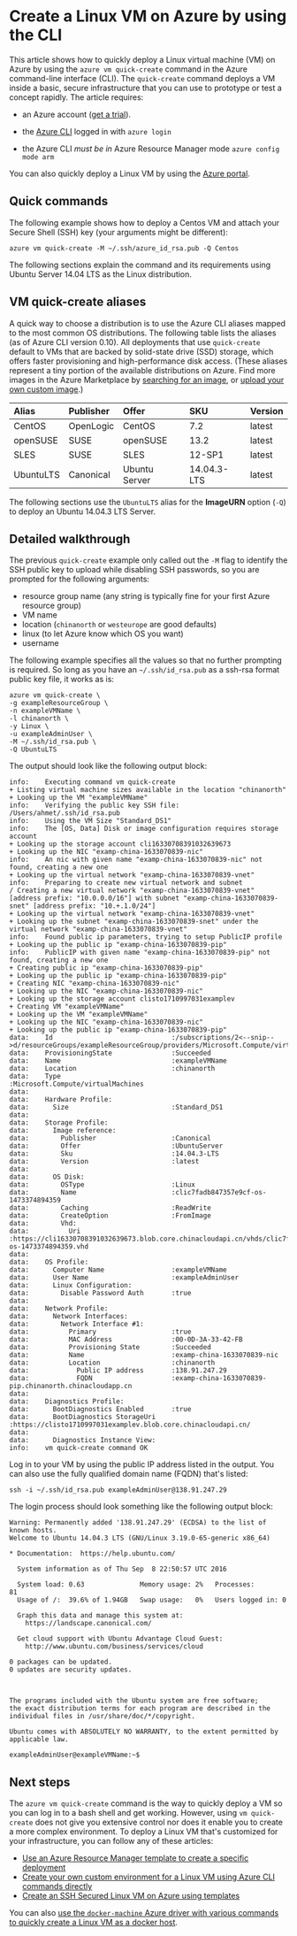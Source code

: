 <properties
   pageTitle="Create a Linux VM on Azure by using the CLI | Azure"
   description="Create a Linux VM on Azure by using the CLI."
   services="virtual-machines-linux"
   documentationCenter=""
   authors="vlivech"
   manager="timlt"
   editor=""/>

<tags
   ms.service="virtual-machines-linux"
   ms.devlang="NA"
   ms.topic="hero-article"
   ms.tgt_pltfrm="vm-linux"
   ms.workload="infrastructure"
   ms.date="09/08/2016"
   wacn.date=""
   ms.author="v-livech"/>


# Create a Linux VM on Azure by using the CLI

This article shows how to quickly deploy a Linux virtual machine (VM) on Azure by using the `azure vm quick-create` command in the Azure command-line interface (CLI). The `quick-create` command deploys a VM inside a basic, secure infrastructure that you can use to prototype or test a concept rapidly. The article requires:

- an Azure account ([get a trial](/pricing/1rmb-trial/)).

- the [Azure CLI](/documentation/articles/xplat-cli-install/) logged in with `azure login`

- the Azure CLI _must be in_ Azure Resource Manager mode `azure config mode arm`

You can also quickly deploy a Linux VM by using the [Azure portal](/documentation/articles/virtual-machines-linux-quick-create-portal/).

## Quick commands

The following example shows how to deploy a Centos VM and attach your Secure Shell (SSH) key (your arguments might be different):

    azure vm quick-create -M ~/.ssh/azure_id_rsa.pub -Q Centos

The following sections explain the command and its requirements using Ubuntu Server 14.04 LTS as the Linux distribution.  

## VM quick-create aliases

A quick way to choose a distribution is to use the Azure CLI aliases mapped to the most common OS distributions. The following table lists the aliases (as of Azure CLI version 0.10). All deployments that use `quick-create` default to VMs that are backed by solid-state drive (SSD) storage, which offers faster provisioning and high-performance disk access. (These aliases represent a tiny portion of the available distributions on Azure. Find more images in the Azure Marketplace by [searching for an image](/documentation/articles/virtual-machines-linux-cli-ps-findimage/), or [upload your own custom image](/documentation/articles/virtual-machines-linux-create-upload-generic/).)

| Alias     | Publisher | Offer        | SKU         | Version |
|:----------|:----------|:-------------|:------------|:--------|
| CentOS    | OpenLogic | CentOS       | 7.2         | latest  |
| openSUSE  | SUSE      | openSUSE     | 13.2        | latest  |
| SLES      | SUSE      | SLES         | 12-SP1      | latest  |
| UbuntuLTS | Canonical | Ubuntu Server | 14.04.3-LTS | latest  |

The following sections use the `UbuntuLTS` alias for the **ImageURN** option (`-Q`) to deploy an Ubuntu 14.04.3 LTS Server.

## Detailed walkthrough

The previous `quick-create` example only called out the `-M` flag to identify the SSH public key to upload while disabling SSH passwords, so you are prompted for the following arguments:

- resource group name (any string is typically fine for your first Azure resource group)
- VM name
- location (`chinanorth` or `westeurope` are good defaults)
- linux (to let Azure know which OS you want)
- username

The following example specifies all the values so that no further prompting is required. So long as you have an `~/.ssh/id_rsa.pub` as a ssh-rsa format public key file, it works as is:

    azure vm quick-create \
    -g exampleResourceGroup \
    -n exampleVMName \
    -l chinanorth \
    -y Linux \
    -u exampleAdminUser \
    -M ~/.ssh/id_rsa.pub \
    -Q UbuntuLTS

The output should look like the following output block:

    info:    Executing command vm quick-create
    + Listing virtual machine sizes available in the location "chinanorth"
    + Looking up the VM "exampleVMName"
    info:    Verifying the public key SSH file: /Users/ahmet/.ssh/id_rsa.pub
    info:    Using the VM Size "Standard_DS1"
    info:    The [OS, Data] Disk or image configuration requires storage account
    + Looking up the storage account cli16330708391032639673
    + Looking up the NIC "examp-china-1633070839-nic"
    info:    An nic with given name "examp-china-1633070839-nic" not found, creating a new one
    + Looking up the virtual network "examp-china-1633070839-vnet"
    info:    Preparing to create new virtual network and subnet
    / Creating a new virtual network "examp-china-1633070839-vnet" [address prefix: "10.0.0.0/16"] with subnet "examp-china-1633070839-snet" [address prefix: "10.+.1.0/24"]
    + Looking up the virtual network "examp-china-1633070839-vnet"
    + Looking up the subnet "examp-china-1633070839-snet" under the virtual network "examp-china-1633070839-vnet"
    info:    Found public ip parameters, trying to setup PublicIP profile
    + Looking up the public ip "examp-china-1633070839-pip"
    info:    PublicIP with given name "examp-china-1633070839-pip" not found, creating a new one
    + Creating public ip "examp-china-1633070839-pip"
    + Looking up the public ip "examp-china-1633070839-pip"
    + Creating NIC "examp-china-1633070839-nic"
    + Looking up the NIC "examp-china-1633070839-nic"
    + Looking up the storage account clisto1710997031examplev
    + Creating VM "exampleVMName"
    + Looking up the VM "exampleVMName"
    + Looking up the NIC "examp-china-1633070839-nic"
    + Looking up the public ip "examp-china-1633070839-pip"
    data:    Id                              :/subscriptions/2<--snip-->d/resourceGroups/exampleResourceGroup/providers/Microsoft.Compute/virtualMachines/exampleVMName
    data:    ProvisioningState               :Succeeded
    data:    Name                            :exampleVMName
    data:    Location                        :chinanorth
    data:    Type                            :Microsoft.Compute/virtualMachines
    data:
    data:    Hardware Profile:
    data:      Size                          :Standard_DS1
    data:
    data:    Storage Profile:
    data:      Image reference:
    data:        Publisher                   :Canonical
    data:        Offer                       :UbuntuServer
    data:        Sku                         :14.04.3-LTS
    data:        Version                     :latest
    data:
    data:      OS Disk:
    data:        OSType                      :Linux
    data:        Name                        :clic7fadb847357e9cf-os-1473374894359
    data:        Caching                     :ReadWrite
    data:        CreateOption                :FromImage
    data:        Vhd:
    data:          Uri                       :https://cli16330708391032639673.blob.core.chinacloudapi.cn/vhds/clic7fadb847357e9cf-os-1473374894359.vhd
    data:
    data:    OS Profile:
    data:      Computer Name                 :exampleVMName
    data:      User Name                     :exampleAdminUser
    data:      Linux Configuration:
    data:        Disable Password Auth       :true
    data:
    data:    Network Profile:
    data:      Network Interfaces:
    data:        Network Interface #1:
    data:          Primary                   :true
    data:          MAC Address               :00-0D-3A-33-42-FB
    data:          Provisioning State        :Succeeded
    data:          Name                      :examp-china-1633070839-nic
    data:          Location                  :chinanorth
    data:            Public IP address       :138.91.247.29
    data:            FQDN                    :examp-china-1633070839-pip.chinanorth.chinacloudapp.cn
    data:
    data:    Diagnostics Profile:
    data:      BootDiagnostics Enabled       :true
    data:      BootDiagnostics StorageUri    :https://clisto1710997031examplev.blob.core.chinacloudapi.cn/
    data:
    data:      Diagnostics Instance View:
    info:    vm quick-create command OK

Log in to your VM by using the public IP address listed in the output. You can also use the fully qualified domain name (FQDN) that's listed:

    ssh -i ~/.ssh/id_rsa.pub exampleAdminUser@138.91.247.29

The login process should look something like the following output block:

    Warning: Permanently added '138.91.247.29' (ECDSA) to the list of known hosts.
    Welcome to Ubuntu 14.04.3 LTS (GNU/Linux 3.19.0-65-generic x86_64)

    * Documentation:  https://help.ubuntu.com/

      System information as of Thu Sep  8 22:50:57 UTC 2016

      System load: 0.63              Memory usage: 2%   Processes:       81
      Usage of /:  39.6% of 1.94GB   Swap usage:   0%   Users logged in: 0

      Graph this data and manage this system at:
        https://landscape.canonical.com/

      Get cloud support with Ubuntu Advantage Cloud Guest:
        http://www.ubuntu.com/business/services/cloud

    0 packages can be updated.
    0 updates are security updates.



    The programs included with the Ubuntu system are free software;
    the exact distribution terms for each program are described in the
    individual files in /usr/share/doc/*/copyright.

    Ubuntu comes with ABSOLUTELY NO WARRANTY, to the extent permitted by
    applicable law.

    exampleAdminUser@exampleVMName:~$

## Next steps

The `azure vm quick-create` command is the way to quickly deploy a VM so you can log in to a bash shell and get working. However, using `vm quick-create` does not give you extensive control nor does it enable you to create a more complex environment.  To deploy a Linux VM that's customized for your infrastructure, you can follow any of these articles:

- [Use an Azure Resource Manager template to create a specific deployment](/documentation/articles/virtual-machines-linux-cli-deploy-templates/)
- [Create your own custom environment for a Linux VM using Azure CLI commands directly](/documentation/articles/virtual-machines-linux-create-cli-complete/)
- [Create an SSH Secured Linux VM on Azure using templates](/documentation/articles/virtual-machines-linux-create-ssh-secured-vm-from-template/)

You can also [use the `docker-machine` Azure driver with various commands to quickly create a Linux VM as a docker host](/documentation/articles/virtual-machines-linux-docker-machine/).
